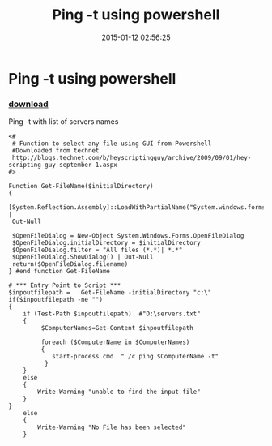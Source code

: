 ﻿---
pid:            5682
parent:         0
children:       
poster:         Krushna
title:          Ping -t using powershell
date:           2015-01-12 02:56:25
description:    Ping -t with list of servers names 
format:         posh
---

# Ping -t using powershell

### [download](5682.ps1)  

Ping -t with list of servers names 

```posh
<#
 # Function to select any file using GUI from Powershell
 #Downloaded from technet
 http://blogs.technet.com/b/heyscriptingguy/archive/2009/09/01/hey-scripting-guy-september-1.aspx
#>

Function Get-FileName($initialDirectory)
{  
 [System.Reflection.Assembly]::LoadWithPartialName("System.windows.forms") |
 Out-Null

 $OpenFileDialog = New-Object System.Windows.Forms.OpenFileDialog
 $OpenFileDialog.initialDirectory = $initialDirectory
 $OpenFileDialog.filter = "All files (*.*)| *.*"
 $OpenFileDialog.ShowDialog() | Out-Null
 return($OpenFileDialog.filename)
} #end function Get-FileName

# *** Entry Point to Script ***
$inpoutfilepath =   Get-FileName -initialDirectory "c:\"
if($inpoutfilepath -ne "")
{
    if (Test-Path $inpoutfilepath)  #"D:\servers.txt"
    {
         $ComputerNames=Get-Content $inpoutfilepath
    
         foreach ($ComputerName in $ComputerNames) 
         {
            start-process cmd  " /c ping $ComputerName -t"
          }
    }
    else
    {
        Write-Warning "unable to find the input file"
    } 
}
    else
    {
        Write-Warning "No File has been selected"
    }

```
